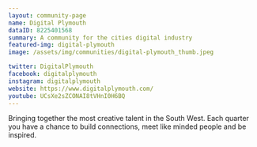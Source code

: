 ```yaml
---
layout: community-page
name: Digital Plymouth
dataID: 8225401568
summary: A community for the cities digital industry
featured-img: digital-plymouth
image: /assets/img/communities/digital-plymouth_thumb.jpeg

twitter: DigitalPlymouth
facebook: digitalplymouth
instagram: digitalplymouth
website: https://www.digitalplymouth.com/
youtube: UCsXe2sZCONAI8tVHnI0H6BQ
---
```

Bringing together the most creative talent in the South West. Each quarter you
have a chance to build connections, meet like minded people and be inspired.
